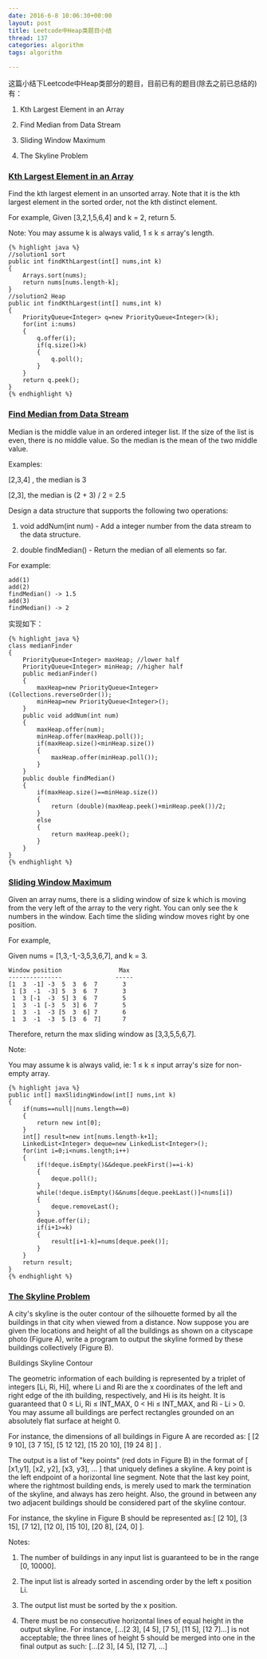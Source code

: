 ```yaml
---
date: 2016-6-8 10:06:30+00:00
layout: post
title: Leetcode中Heap类题目小结
thread: 137
categories: algorithm
tags: algorithm

---
```


这篇小结下Leetcode中Heap类部分的题目，目前已有的题目(除去之前已总结的)有：

1. Kth Largest Element in an Array

2. Find Median from Data Stream

3. Sliding Window Maximum

4. The Skyline Problem


### [Kth Largest Element in an Array](https://leetcode.com/problems/kth-largest-element-in-an-array/) ###


Find the kth largest element in an unsorted array. Note that it is the kth largest element in the sorted order, not the kth distinct element.

For example,
Given [3,2,1,5,6,4] and k = 2, return 5.

Note: 
You may assume k is always valid, 1 ≤ k ≤ array's length.

	{% highlight java %}
	//solution1 sort
	public int findKthLargest(int[] nums,int k)
	{
		Arrays.sort(nums);
		return nums[nums.length-k];
	}
	//solution2 Heap
	public int findKthLargest(int[] nums,int k)
	{
		PriorityQueue<Integer> q=new PriorityQueue<Integer>(k);
		for(int i:nums)
		{
			q.offer(i);
			if(q.size()>k)
			{
				q.poll();
			}
		}
		return q.peek();
	}
	{% endhighlight %}

### [Find Median from Data Stream](https://leetcode.com/problems/find-median-from-data-stream/) ###

Median is the middle value in an ordered integer list. If the size of the list is even, there is no middle value. So the median is the mean of the two middle value.

Examples: 

[2,3,4] , the median is 3

[2,3], the median is (2 + 3) / 2 = 2.5

Design a data structure that supports the following two operations:

1. void addNum(int num) - Add a integer number from the data stream to the data structure.

2. double findMedian() - Return the median of all elements so far.

For example:

	add(1)
	add(2)
	findMedian() -> 1.5
	add(3) 
	findMedian() -> 2

实现如下：

	{% highlight java %}
	class medianFinder
	{
		PriorityQueue<Integer> maxHeap; //lower half
		PriorityQueue<Integer> minHeap; //higher half
		public medianFinder()
		{
			maxHeap=new PriorityQueue<Integer>(Collections.reverseOrder());
			minHeap=new PriorityQueue<Integer>();
		}
		public void addNum(int num)
		{
			maxHeap.offer(num);
			minHeap.offer(maxHeap.poll());
			if(maxHeap.size()<minHeap.size())
			{
				maxHeap.offer(minHeap.poll());
			}
		}
		public double findMedian()
		{
			if(maxHeap.size()==minHeap.size())
			{
				return (double)(maxHeap.peek()+minHeap.peek())/2;
			}
			else
			{
				return maxHeap.peek();
			}
		}
	}
	{% endhighlight %}

### [Sliding Window Maximum](https://leetcode.com/problems/sliding-window-maximum/) ###

Given an array nums, there is a sliding window of size k which is moving from the very left of the array to the very right. You can only see the k numbers in the window. Each time the sliding window moves right by one position.

For example,

Given nums = [1,3,-1,-3,5,3,6,7], and k = 3.

	Window position                Max
	---------------               -----
	[1  3  -1] -3  5  3  6  7       3
	 1 [3  -1  -3] 5  3  6  7       3
	 1  3 [-1  -3  5] 3  6  7       5
	 1  3  -1 [-3  5  3] 6  7       5
	 1  3  -1  -3 [5  3  6] 7       6
	 1  3  -1  -3  5 [3  6  7]      7

Therefore, return the max sliding window as [3,3,5,5,6,7].

Note: 

You may assume k is always valid, ie: 1 ≤ k ≤ input array's size for non-empty array.

	{% highlight java %}
	public int[] maxSlidingWindow(int[] nums,int k)
	{
		if(nums==null||nums.length==0)
		{
			return new int[0];
		}
		int[] result=new int[nums.length-k+1];
		LinkedList<Integer> deque=new LinkedList<Integer>();
		for(int i=0;i<nums.length;i++)
		{
			if(!deque.isEmpty()&&deque.peekFirst()==i-k)
			{
				deque.poll();
			}
			while(!deque.isEmpty()&&nums[deque.peekLast()]<nums[i])
			{
				deque.removeLast();
			}
			deque.offer(i);
			if(i+1>=k)
			{
				result[i+1-k]=nums[deque.peek()];
			}
		}
		return result;
	}
	{% endhighlight %}

### [The Skyline Problem](https://leetcode.com/problems/the-skyline-problem/) ###

A city's skyline is the outer contour of the silhouette formed by all the buildings in that city when viewed from a distance. Now suppose you are given the locations and height of all the buildings as shown on a cityscape photo (Figure A), write a program to output the skyline formed by these buildings collectively (Figure B).

 Buildings  Skyline Contour

The geometric information of each building is represented by a triplet of integers [Li, Ri, Hi], where Li and Ri are the x coordinates of the left and right edge of the ith building, respectively, and Hi is its height. It is guaranteed that 0 ≤ Li, Ri ≤ INT_MAX, 0 < Hi ≤ INT_MAX, and Ri - Li > 0. You may assume all buildings are perfect rectangles grounded on an absolutely flat surface at height 0.

For instance, the dimensions of all buildings in Figure A are recorded as: [ [2 9 10], [3 7 15], [5 12 12], [15 20 10], [19 24 8] ] .

The output is a list of "key points" (red dots in Figure B) in the format of [ [x1,y1], [x2, y2], [x3, y3], ... ] that uniquely defines a skyline. A key point is the left endpoint of a horizontal line segment. Note that the last key point, where the rightmost building ends, is merely used to mark the termination of the skyline, and always has zero height. Also, the ground in between any two adjacent buildings should be considered part of the skyline contour.

For instance, the skyline in Figure B should be represented as:[ [2 10], [3 15], [7 12], [12 0], [15 10], [20 8], [24, 0] ].

Notes:

1. The number of buildings in any input list is guaranteed to be in the range [0, 10000].

2. The input list is already sorted in ascending order by the left x position Li.

3. The output list must be sorted by the x position.

4. There must be no consecutive horizontal lines of equal height in the output skyline. For instance, [...[2 3], [4 5], [7 5], [11 5], [12 7]...] is not acceptable; the three lines of height 5 should be merged into one in the final output as such: [...[2 3], [4 5], [12 7], ...]